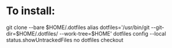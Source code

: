 # To install:
git clone --bare <remote-git-repo-url> $HOME/.dotfiles
alias dotfiles='/usr/bin/git --git-dir=\$HOME/.dotfiles/ --work-tree=\$HOME'
dotfiles config --local status.showUntrackedFiles no
dotfiles checkout
